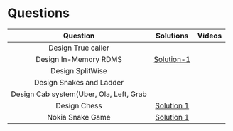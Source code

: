 # Questions

Question | Solutions | Videos 
| :---:   | :-: | :-: 
|Design True caller | | | 
|Design In-Memory RDMS |[Solution-1](https://github.com/JINDALG/low-level-design-primer-python/tree/main/solutions/in_memory_rdms) | | 
|Design SplitWise | | | 
|Design Snakes and Ladder | | | 
|Design Cab system(Uber, Ola, Left, Grab | | | 
|Design Chess | [Solution 1](https://gist.github.com/rsheldiii/2993225) | | 
|Nokia Snake Game | [Solution 1](https://github.com/JINDALG/low-level-design-primer-python/tree/main/solutions/nokia_snake_game) | |
